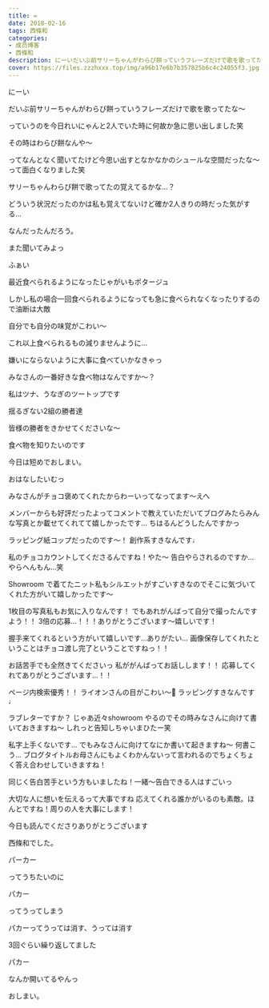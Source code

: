 ```yaml
---
title: =
date: 2018-02-16
tags: 西條和
categories: 
- 成员博客
- 西條和
description: にーいだいぶ前サリーちゃんがわらび餅っていうフレーズだけで歌を歌ってたな〜っていうのを今日れいにゃんと2人でいた時に何故か急に思い出しました笑...
cover: https://files.zzzhxxx.top/img/a96b17e6b7b357825b6c4c24055f3.jpg 
---
```






にーい







だいぶ前サリーちゃんがわらび餅っていうフレーズだけで歌を歌ってたな〜







っていうのを今日れいにゃんと2人でいた時に何故か急に思い出しました笑








その時はわらび餅なんや〜







ってなんとなく聞いてたけど今思い出すとなかなかのシュールな空間だったな〜って面白くなりました笑








サリーちゃんわらび餅で歌ってたの覚えてるかな…？







どういう状況だったのかは私も覚えてないけど確か2人きりの時だった気がする…







なんだったんだろう。







また聞いてみよっ













ふぁい







最近食べられるようになったじゃがいもポタージュ









しかし私の場合一回食べられるようになっても急に食べられなくなったりするので油断は大敵







自分でも自分の味覚がこわい〜







これ以上食べられるもの減りませんように…







嫌いにならないように大事に食べていかなきゃっ






みなさんの一番好きな食べ物はなんですか〜？











私はツナ、うなぎのツートップです






揺るぎない2組の勝者達










皆様の勝者をきかせてくださいな〜





食べ物を知りたいのです









今日は短めでおしまい。








おはなしたいむっ




みなさんがチョコ褒めてくれたからわーいってなってます〜えへ




メンバーからも好評だったよってコメントで教えていただいてブログみたらみんな写真とか載せてくれてて嬉しかったです…
ちはるんどうしたんですかっ





ラッピング紙コップだったのです〜！
創作系すきなんです♩





私のチョコカウントしてくださるんですね！やた〜
告白やらされるのですか…やらへんもん…笑



Showroom で着てたニット私もシルエットがすごいすきなのでそこに気づいてくれた方がいて嬉しかったです〜




1枚目の写真私もお気に入りなんです！
でもあれがんばって自分で撮ったんですよう！！
3倍の応募…！！！ありがとうございます〜嬉しいです！



握手来てくれるという方がいて嬉しいです…ありがたい…
画像保存してくれたということはチョコ渡し完了ということですねっ！！





お話苦手でも全然きてくださいっ
私ががんばってお話しします！！
応募してくれてありがとうございます…！！





ページ内検索優秀！！
ライオンさんの目がこわい〜🦁
ラッピングすきなんです♩




ラブレターですか？
じゃあ近々showroom やるのでその時みなさんに向けて書いておきますね〜
しれっと告知しちゃいまひたー笑




私字上手くないです…
でもみなさんに向けてなにか書いて起きますね〜
何書こう…
ブログタイトルお母さんにもよくわかんないって言われるのでちょくちょく答え合わせしていきますね！





同じく告白苦手という方もいましたね！一緒〜告白できる人はすごいっ





大切な人に想いを伝えるって大事ですね
応えてくれる誰かがいるのも素敵。ほんとですね！周りの人を大事にします！









今日も読んでくださりありがとうございます



西條和でした。





パーカー




ってうちたいのに


パカー



ってうってしまう



パカーってうっては消す、うっては消す





3回ぐらい繰り返してました




パカー



なんか開いてるやんっ






おしまい。


